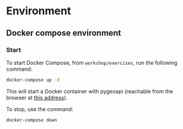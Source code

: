 # Environment

## Docker compose environment

### Start
To start Docker Compose, from `workshop/exercises`, run the following command:

```bash
docker-compose up -d
```

This will start a Docker container with pygeoapi (reachable from the browser at [this address](http://localhost:5000/)).

To stop, use the command:

```bash
docker-compose down
```
